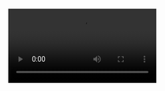 ![A](https://raw.githubusercontent.com/Stephane-Fidinde/Stephane-Fidinde/main/anim.mp4)

<!--### Hi there 👋


**Stephane-Fidinde/Stephane-Fidinde** is a ✨ _special_ ✨ repository because its `README.md` (this file) appears on your GitHub profile.

Here are some ideas to get you started:

- 🔭 I’m currently working on ...
- 🌱 I’m currently learning ...
- 👯 I’m looking to collaborate on ...
- 🤔 I’m looking for help with ...
- 💬 Ask me about ...
- 📫 How to reach me: ...
- 😄 Pronouns: ...
- ⚡ Fun fact: ...

<marquee behavior="scroll" direction="left">S t e p h a n e F i d i n d e</marquee>
-->

